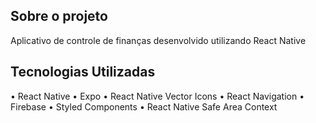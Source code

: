 ## Sobre o projeto

Aplicativo de controle de finanças desenvolvido utilizando React Native

## Tecnologias Utilizadas

• React Native
• Expo
• React Native Vector Icons
• React Navigation
• Firebase
• Styled Components
• React Native Safe Area Context
